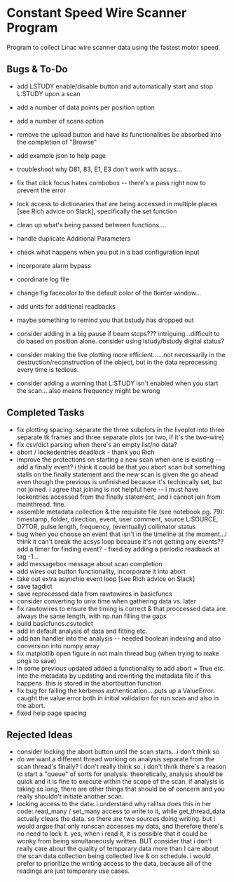 # Constant Speed Wire Scanner Program
Program to collect Linac wire scanner data using the fastest motor speed. 

## Bugs & To-Do 
- add LSTUDY enable/disable button and automatically start and stop L:STUDY upon a scan
- add a number of data points per position option
- add a number of scans option
- remove the upload button and have its functionalities be absorbed into the completion of "Browse"
- add example json to help page
- troubleshoot why D81, 83, E1, E3 don't work with acsys...
- fix that click focus hates combobox -- there's a pass right now to prevent the error
- lock access to dictionaries that are being accessed in multiple places [see Rich advice on Slack], specifically the set function
- clean up what's being passed between functions....
- handle duplicate Additional Parameters
- check what happens when you put in a bad configuration input
- incorporate alarm bypass
- coordinate log file
- change fig facecolor to the default color of the tkinter window...
- add units for additional readbacks
- maybe something to remind you that bstudy has dropped out

- consider adding in a big pause if beam stops??? intriguing...difficult to do based on position alone. consider using lstudy/bstudy digital status? 
- consider making the live plotting more efficient......not necessarily in the destruction/reconstruction of the object, but in the data reprocessing every time is tedious. 
- consider adding a warning that L:STUDY isn't enabled when you start the scan....also means frequency might be wrong


## Completed Tasks
- fix plotting spacing: separate the three subplots in the liveplot into three separate tk frames and three separate plots (or two, if it's the two-wire)
- fix csv/dict parsing when there's an empty list/no data? 
- abort / lockedentries deadlock - thank you Rich
- improve the protections on starting a new scan when one is existing -- add a finally event? i think it could be that you abort scan but something stalls on the finally statement and the new scan is given the go ahead even though the previous is unfinished because it's techincally set, but not joined. i agree that joining is not helpful here -- i must have lockentries accessed from the finally statement, and i cannot join from mainthread. fine. 
- assemble metadata collection & the requisite file (see notebook pg. 79): timestamp, folder, direction, event, user comment, source L:SOURCE, D7TOR, pulse length, frequency, (eventually) collimator status
- bug when you choose an event that isn't in the timeline at the moment...i think it can't break the acsys loop because it's not getting any events?? add a timer for finding event? - fixed by adding a periodic readback at tag -1...
- add messagebox message about scan completion
- add wires out button functionality, incorporate it into abort
- take out extra asynchio event loop [see Rich advice on Slack]
- save tagdict
- save reprocessed data from rawtowires in basicfuncs
- consider converting to unix time when gathering data vs. later
- fix rawtowires to ensure the timing is correct & that proccessed data are always the same length, with np.nan filling the gaps
- build basicfuncs.csvtodict
- add in default analysis of data and fitting etc. 
- add nan handler into the analysis -- needed boolean indexing and also conversion into numpy array
- fix matplotlib open figure in not main thread bug (when trying to make pngs to save)
- in some previous updated added a functionality to add abort = True etc. into the metadata by updating and rewriting the metadata file if this happens. this is stored in the abortbutton function
- fix bug for failing the kerberos authentication....puts up a ValueError. caught the value error both in initial validation for run scan and also in the abort. 
- fixed help page spacing


## Rejected Ideas
- consider locking the abort button until the scan starts...i don't think so 
- do we want a different thread working on analysis separate from the scan thread's finally? I don't really think so. i don't think there's a reason to start a "queue" of sorts for analysis. theoretically, analysis should be quick and it is fine to execute within the scope of the scan. if analysis is taking so long, there are other things that should be of concern and you really shouldn't initiate another scan. 
- locking access to the data: i understand why ralitsa does this in her code: read_many / set_many access to write to it, while get_thread_data actually clears the data. so there are two sources doing writing. but i would argue that only runscan accesses my data, and therefore there's no need to lock it. yes, when i read it, it is possible that it could be wonky from being simultaneously written. BUT consider that i don't really care about the quality of temporary data more than I care about the scan data collection being collected live & on schedule. i would prefer to prioritize the writing access to the data, because all of the readings are just temporary use cases. 